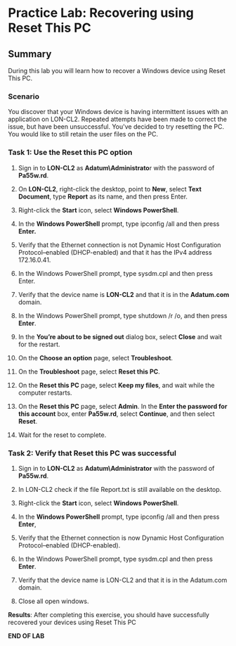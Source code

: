 # Practice Lab: Recovering using Reset This PC

## Summary

During this lab you will learn how to recover a Windows device using Reset This
PC.

### Scenario

You discover that your Windows device is having intermittent issues with an
application on LON-CL2. Repeated attempts have been made to correct the issue,
but have been unsuccessful. You've decided to try resetting the PC. You would
like to still retain the user files on the PC.

### Task 1: Use the Reset this PC option

1.  Sign in to **LON-CL2** as **Adatum\\Administrato**r with the password of
    **Pa55w.rd**.

2.  On **LON-CL2**, right-click the desktop, point to **New**, select **Text
    Document**, type **Report** as its name, and then press Enter.

3.  Right-click the **Start** icon, select **Windows PowerShell**.

4.  In the **Windows PowerShell** prompt, type ipconfig /all and then press
    **Enter.**

5.  Verify that the Ethernet connection is not Dynamic Host Configuration
    Protocol–enabled (DHCP-enabled) and that it has the IPv4 address
    172.16.0.41.

6.  In the Windows PowerShell prompt, type sysdm.cpl and then press Enter.

7.  Verify that the device name is **LON-CL2** and that it is in the
    **Adatum.com** domain.

8.  In the Windows PowerShell prompt, type shutdown /r /o, and then press
    **Enter**.

9.  In the **You’re about to be signed out** dialog box, select **Close** and
    wait for the restart.

10. On the **Choose an option** page, select **Troubleshoot**.

11. On the **Troubleshoot** page, select **Reset this PC**.

12. On the **Reset this PC** page, select **Keep my files**, and wait while the
    computer restarts.

13. On the **Reset this PC** page, select **Admin**. In the **Enter the password
    for this account** box, enter **Pa55w.rd**, select **Continue**, and then
    select **Reset**.

14. Wait for the reset to complete.



### Task 2: Verify that Reset this PC was successful

1.  Sign in to **LON-CL2** as **Adatum\\Administrator** with the password of
    **Pa55w.rd**.

2.  In LON-CL2 check if the file Report.txt is still available on the desktop.

3.  Right-click the **Start** icon, select **Windows PowerShell**.

4.  In the **Windows PowerShell** prompt, type ipconfig /all and then press
    **Enter**,

5.  Verify that the Ethernet connection is now Dynamic Host Configuration
    Protocol–enabled (DHCP-enabled).

6.  In the Windows PowerShell prompt, type sysdm.cpl and then press **Enter**.

7.  Verify that the device name is LON-CL2 and that it is in the Adatum.com
    domain.

8.  Close all open windows.



**Results**: After completing this exercise, you should have successfully
recovered your devices using Reset This PC

**END OF LAB**